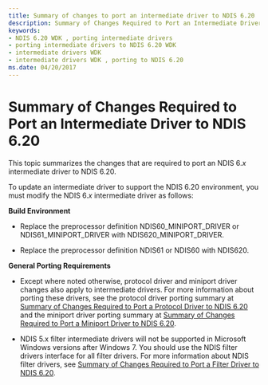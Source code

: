 ```yaml
---
title: Summary of changes to port an intermediate driver to NDIS 6.20
description: Summary of Changes Required to Port an Intermediate Driver to NDIS 6.20
keywords:
- NDIS 6.20 WDK , porting intermediate drivers
- porting intermediate drivers to NDIS 6.20 WDK
- intermediate drivers WDK
- intermediate drivers WDK , porting to NDIS 6.20
ms.date: 04/20/2017
---
```


# Summary of Changes Required to Port an Intermediate Driver to NDIS 6.20





This topic summarizes the changes that are required to port an NDIS 6.*x* intermediate driver to NDIS 6.20.

To update an intermediate driver to support the NDIS 6.20 environment, you must modify the NDIS 6.*x* intermediate driver as follows:

<a href="" id="build-environment-------"></a>**Build Environment**   
-   Replace the preprocessor definition NDIS60\_MINIPORT\_DRIVER or NDIS61\_MINIPORT\_DRIVER with NDIS620\_MINIPORT\_DRIVER.

-   Replace the preprocessor definition NDIS61 or NDIS60 with NDIS620.

<a href="" id="general-porting-requirements-------"></a>**General Porting Requirements**   
-   Except where noted otherwise, protocol driver and miniport driver changes also apply to intermediate drivers. For more information about porting these drivers, see the protocol driver porting summary at [Summary of Changes Required to Port a Protocol Driver to NDIS 6.20](summary-of-changes-required-to-port-a-protocol-driver-to-ndis-6-20.md) and the miniport driver porting summary at [Summary of Changes Required to Port a Miniport Driver to NDIS 6.20](summary-of-changes-required-to-port-a-miniport-driver-to-ndis-6-20.md).

-   NDIS 5.x filter intermediate drivers will not be supported in Microsoft Windows versions after Windows 7. You should use the NDIS filter drivers interface for all filter drivers. For more information about NDIS filter drivers, see [Summary of Changes Required to Port a Filter Driver to NDIS 6.20](summary-of-changes-required-to-port-a-filter-driver-to-ndis-6-20.md).

 

 





